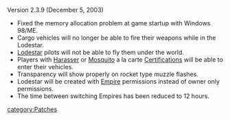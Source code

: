 Version 2.3.9 (December 5, 2003)

- Fixed the memory allocation problem at game startup with Windows
  98/ME.
- Cargo vehicles will no longer be able to fire their weapons while in
  the Lodestar.
- [Lodestar](Lodestar.md "wikilink") pilots will not be able to fly them
  under the world.
- Players with [Harasser](Harasser.md "wikilink") or
  [Mosquito](Mosquito.md "wikilink") a la carte
  [Certifications](Certification.md "wikilink") will be able to enter
  their vehicles.
- Transparency will show properly on rocket type muzzle flashes.
- Lodestar will be created with [Empire](Empire.md "wikilink")
  permissions instead of owner only permissions.
- The time between switching Empires has been reduced to 12 hours.

[category:Patches](category:Patches.md "wikilink")
